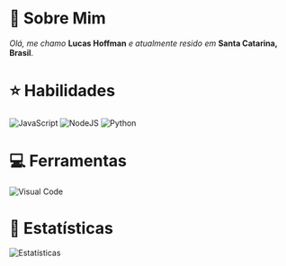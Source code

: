 # 🙋 Sobre Mim
*Olá, me chamo* **Lucas Hoffman** *e atualmente resido em* **Santa Catarina, Brasil**.
# ⭐ Habilidades
<div style="display: inline_block">
    <img align="center" alt="JavaScript" src="https://img.shields.io/badge/JavaScript-F7DF1E?style=for-the-badge&logo=javascript&logoColor=black" />
    <img align="center" alt="NodeJS" src="https://img.shields.io/badge/Node.js-43853D?style=for-the-badge&logo=node.js&logoColor=white" />
    <img align="center" alt="Python" src="https://img.shields.io/badge/Python-14354C?style=for-the-badge&logo=python&logoColor=white" />
</div>

# 💻 Ferramentas
<div style="display: inline_block">
    <img align="center" alt="Visual Code" src="https://img.shields.io/badge/Visual_Studio_Code-0078D4?style=for-the-badge&logo=visual%20studio%20code&logoColor=white" />
</div>

# 📂 Estatísticas
<div style="display: inline_block">
    <img align="center" alt="Estatísticas" src="https://github-readme-stats.vercel.app/api?username=lucashoffcruz&theme=blue-green" />
</div>

#

